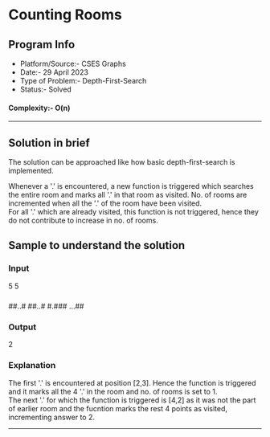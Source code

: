 # Counting Rooms
## Program Info
- Platform/Source:- CSES Graphs 
- Date:-    29 April 2023
- Type of Problem:- Depth-First-Search
- Status:- Solved
#### Complexity:- O(n) 
---
## Solution in brief

The solution can be approached like how basic depth-first-search is implemented. 

Whenever a '.' is encountered, a new function is triggered which searches the entire room and marks all '.' in that room as visited.
No. of rooms are incremented when all the '.' of the room have been visited.\
For all '.' which are already visited, this function is not triggered, hence they do not contribute to increase in no. of rooms.

## Sample to understand the solution

### Input
5 5
#####
##..#
##..#
#.###
...##

### Output
2

### Explanation

The first '.' is encountered at position [2,3]. Hence the function is triggered and it marks all the 4 '.' in the room and no. of rooms is set to 1.\
The next '.' for which the function is triggered is [4,2] as it was not the part of earlier room and the fucntion marks the rest 4 points as visited, incrementing answer to 2.


---
